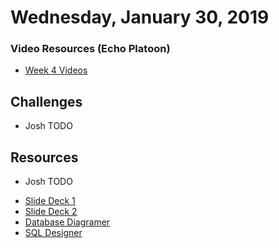Wednesday, January 30, 2019
=======================
### Video Resources (Echo Platoon)
- [Week 4 Videos](https://www.youtube.com/watch?v=ra2IXfFlZK8&list=PLu0CiQ7bzwERLJOhwkQA9vQKpsw_McWCb)

## Challenges
- Josh TODO

## Resources
- Josh TODO

* [Slide Deck 1](https://docs.google.com/presentation/d/1rO_wMpDcsWnf-eiU_t9NmdRtJxZrgObe53Tj7MYhq_Q/edit?usp=sharing)
* [Slide Deck 2](/week-04/lecture_materials/activerecord.pdf)
* [Database Diagramer](https://www.quickdatabasediagrams.com/)
* [SQL Designer](http://db.lewagon.com/)
